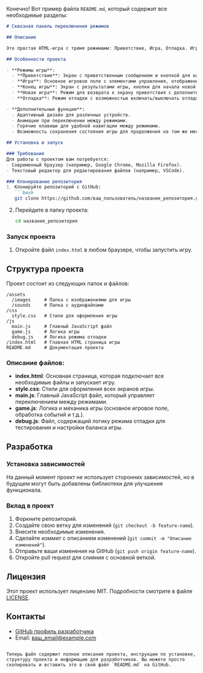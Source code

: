 Конечно! Вот пример файла `README.md`, который содержит все необходимые разделы:

```markdown
# Сквозная панель переключения режимов

## Описание

Это простая HTML-игра с тремя режимами: Приветствие, Игра, Отладка. Игра включает экран с приветствием, основное игровое поле, режим для отображения результатов, а также режим отладки для разработчиков. Панель навигации позволяет пользователю переключаться между режимами игры. Проект реализует плавные переходы между режимами и предоставляет базовую функциональность для разработки и тестирования игр.

## Особенности проекта

- **Режимы игры**:
  - **Приветствие**: Экран с приветственным сообщением и кнопкой для начала игры.
  - **Игра**: Основное игровое поле с элементами управления, отображение информации о счёте и времени.
  - **Конец игры**: Экран с результатами игры, кнопки для начала новой игры или выхода.
  - **Новая игра**: Режим для возврата к экрану приветствия с дополнительными настройками перед началом новой игры.
  - **Отладка**: Режим отладки с возможностью включать/выключать отладочные сообщения и настройки баланса игры.

- **Дополнительные функции**:
  - Адаптивный дизайн для различных устройств.
  - Анимации при переключении между режимами.
  - Горячие клавиши для удобной навигации между режимами.
  - Возможность сохранения состояния игры для продолжения на том же месте.

## Установка и запуск

### Требования
Для работы с проектом вам потребуется:
- Современный браузер (например, Google Chrome, Mozilla Firefox).
- Текстовый редактор для редактирования файлов (например, VSCode).

### Клонирование репозитория
1. Клонируйте репозиторий с GitHub:
   ```bash
   git clone https://github.com/ваш_пользователь/название_репозитория.git
   ```

2. Перейдите в папку проекта:
   ```bash
   cd название_репозитория
   ```

### Запуск проекта
1. Откройте файл `index.html` в любом браузере, чтобы запустить игру.

## Структура проекта

Проект состоит из следующих папок и файлов:

```
/assets
  /images     # Папка с изображениями для игры
  /sounds     # Папка с аудиофайлами
/css
  style.css   # Стили для оформления игры
/js
  main.js     # Главный JavaScript файл
  game.js     # Логика игры
  debug.js    # Логика режима отладки
/index.html   # Главная HTML страница игры
README.md     # Документация проекта
```

### Описание файлов:
- **index.html**: Основная страница, которая подключает все необходимые файлы и запускает игру.
- **style.css**: Стили для оформления всех экранов игры.
- **main.js**: Главный JavaScript файл, который управляет переключением между режимами.
- **game.js**: Логика и механика игры (основное игровое поле, обработка событий и т.д.).
- **debug.js**: Файл, содержащий логику режима отладки для тестирования и настройки баланса игры.

## Разработка

### Установка зависимостей
На данный момент проект не использует сторонних зависимостей, но в будущем могут быть добавлены библиотеки для улучшения функционала.

### Вклад в проект
1. Форкните репозиторий.
2. Создайте свою ветку для изменений (`git checkout -b feature-name`).
3. Внесите необходимые изменения.
4. Сделайте коммит с описанием изменений (`git commit -m "Описание изменений"`).
5. Отправьте ваши изменения на GitHub (`git push origin feature-name`).
6. Откройте pull request для слияния с основной веткой.

## Лицензия

Этот проект использует лицензию MIT. Подробности смотрите в файле [LICENSE](LICENSE).

## Контакты

- [GitHub профиль разработчика](https://github.com/ваш_пользователь)
- Email: ваш_email@example.com
```

Теперь файл содержит полное описание проекта, инструкции по установке, структуру проекта и информацию для разработчиков. Вы можете просто скопировать и вставить это в свой файл `README.md` на GitHub.
